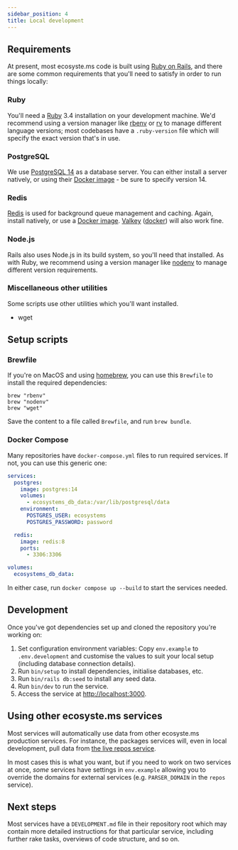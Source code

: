 ```yaml
---
sidebar_position: 4
title: Local development
---
```


## Requirements

At present, most ecosyste.ms code is built using [Ruby on Rails](https://rubyonrails.org), and there are some common
requirements that you'll need to satisfy in order to run things locally:

### Ruby

You'll need a [Ruby](https://www.ruby-lang.org) 3.4 installation on your development machine. We'd recommend using a version manager like [rbenv](https://github.com/rbenv/rbenv) or [rv](https://github.com/spinel-coop/rv) to manage different language versions; most codebases have a `.ruby-version` file which will specify the exact version that's in use.

### PostgreSQL

We use [PostgreSQL 14](https://www.postgresql.org) as a database server. You can either install a server natively, or using their [Docker image](https://hub.docker.com/_/postgres) - be sure to specify version 14.

### Redis

[Redis](https://redis.io/download/) is used for background queue management and caching. Again, install natively, or use a [Docker image](https://hub.docker.com/_/redis). [Valkey](https://valkey.io) ([docker](https://hub.docker.com/r/valkey/valkey)) will also work fine.

### Node.js

Rails also uses Node.js in its build system, so you'll need that installed. As with Ruby, we recommend using a version manager like [nodenv](https://github.com/nodenv/nodenv?tab=readme-ov-file#installation) to manage different version requirements.

### Miscellaneous other utilities

Some scripts use other utilities which you'll want installed.

* wget

## Setup scripts

### Brewfile

If you're on MacOS and using [homebrew](https://brew.sh), you can use this `Brewfile` to install the required dependencies:

```
brew "rbenv"
brew "nodenv"
brew "wget"
```
Save the content to a file called `Brewfile`, and run `brew bundle`.

### Docker Compose

Many repositories have `docker-compose.yml` files to run required services. If not, you can use this generic one:
```yaml
services:
  postgres:
    image: postgres:14
    volumes:
      - ecosystems_db_data:/var/lib/postgresql/data
    environment:
      POSTGRES_USER: ecosystems
      POSTGRES_PASSWORD: password

  redis:
    image: redis:8
    ports:
      - 3306:3306

volumes:
  ecosystems_db_data:
```
In either case, run `docker compose up --build` to start the services needed.

## Development

Once you've got dependencies set up and cloned the repository you're working on:

1. Set configuration environment variables: Copy `env.example` to `.env.development` and customise the values to suit your local setup (including database connection details).
1. Run `bin/setup` to install dependencies, initialise databases, etc.
1. Run `bin/rails db:seed` to install any seed data.
1. Run `bin/dev` to run the service.
1. Access the service at [http://localhost:3000](http://localhost:3000).

## Using other ecosyste.ms services

Most services will automatically use data from other ecosyste.ms production services. For instance, the packages services will, even in local development, pull data from [the live repos service](https://repos.ecosyste.ms).

In most cases this is what you want, but if you need to work on two services at once, _some_ services have settings in `env.example` allowing you to override the domains for external services (e.g. `PARSER_DOMAIN` in the `repos` service).

## Next steps

Most services have a `DEVELOPMENT.md` file in their repository root which may contain more detailed instructions for that particular service, including further rake tasks, overviews of code structure, and so on.
